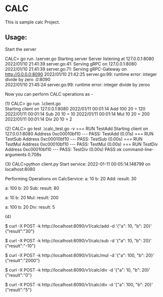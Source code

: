 # CALC
This is sample calc Project.

Usage:
------

Start the server

CALC> go run .\server.go
Starting server
Server listening at 127.0.0.1:8080
2022/01/10 21:41:39 server.go:41: Serving gRPC on 127.0.0.1:8080      
2022/01/10 21:41:39 server.go:71: Serving gRPC-Gateway on http://0.0.0.0:8090
2022/01/10 21:42:25 server.go:99: runtime error: integer divide by zero                                                                     .0:8090   
2022/01/10 21:45:24 server.go:99: runtime error: integer divide by zeroo                                


Now you can perform CALC operations as -

(1)
CALC> go run .\client.go       
Starting client on 127.0.0.1:8080
2022/01/11 00:01:14 Add 100 20 = 120
2022/01/11 00:01:14 Sub 20 10 = 10
2022/01/11 00:01:14 Mul 10 20 = 200
2022/01/11 00:01:14 Div 20 10 = 2

(2)
CALC> go test .\calc_test.go -v
=== RUN   TestAdd
Starting client on 127.0.0.1:8080
Address 0xc00010bf10
--- PASS: TestAdd (0.01s)
=== RUN   TestSub
Address 0xc00010bf10
--- PASS: TestSub (0.00s)
=== RUN   TestMul
Address 0xc00010bf10
--- PASS: TestMul (0.00s)
=== RUN   TestDiv
Address 0xc00010bf10
--- PASS: TestDiv (0.00s)
PASS
ok      command-line-arguments  0.708s

(3)
CALC>python client.py
Start service: 2022-01-11 00:05:14.148799 on localhost:8080

Performing Operations on CalcService:
a: 10
b: 20
 Add: result: 30

a: 100
b: 20
 Sub: result: 80

a: 10
b: 20
 Mul: result: 200

a: 100
b: 20
 Div: result: 5


(4)

$ curl -X POST -k http://localhost:8090/v1/calc/add -d '{"a": 10, "b": 20}'
{"result":"30"}

$ curl -X POST -k http://localhost:8090/v1/calc/sub -d '{"a": 10, "b": 20}'
{"result":"-10"}

$ curl -X POST -k http://localhost:8090/v1/calc/mul -d '{"a": 100, "b": 20}'
{"result":"2000"}

$ curl -X POST -k http://localhost:8090/v1/calc/div -d '{"a": 10, "b": 20}'
{"result":"0"}

$ curl -X POST -k http://localhost:8090/v1/calc/div -d '{"a": 100, "b": 20}'
{"result":"5"}
